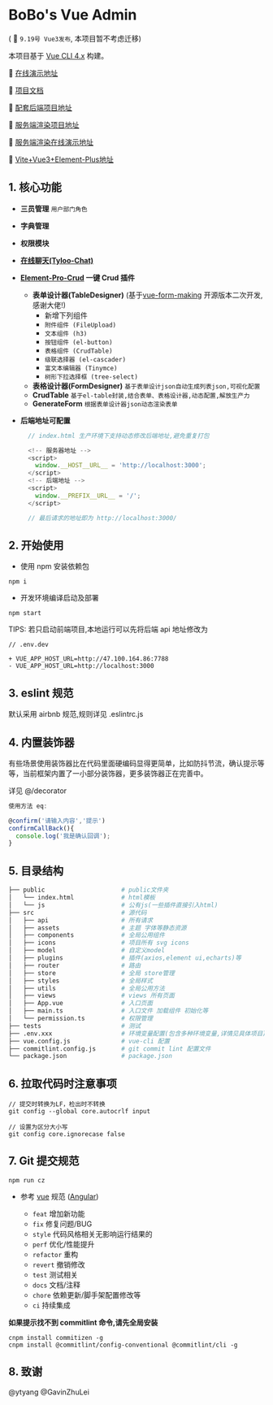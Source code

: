 # BoBo's Vue Admin

( 🚀 `9.19号 Vue3发布`, 本项目暂不考虑迁移)

本项目基于 [Vue CLI 4.x](https://cli.vuejs.org/config/) 构建。

🍌 [在线演示地址](http://server.boboooooo.top:9998)

🍉 [项目文档](https://github.com/BoBoooooo/BoBo-Vue-Admin/wiki/CrudTable-%E6%96%87%E6%A1%A3/)

🍏 [配套后端项目地址](https://github.com/BoBoooooo/NestJS-API-Server.git)

🍉 [服务端渲染项目地址](https://github.com/BoBoooooo/BoBo-Nuxt-Template.git)

🍌 [服务端渲染在线演示地址](http://server.boboooooo.top:9990/)

🍌 [Vite+Vue3+Element-Plus地址](http://server.boboooooo.top:9995/)


## 1. 核心功能

- **三员管理** `用户部门角色`

- **字典管理**

- **权限模块**

- **[在线聊天(Tyloo-Chat)](http://server.boboooooo.top:9999)**

- **[Element-Pro-Crud](https://github.com/BoBoooooo/Element-Pro-Crud.git) 一键 Crud 插件**

  - **表单设计器(TableDesigner)** (基于[vue-form-making](https://github.com/GavinZhuLei/vue-form-making) 开源版本二次开发,感谢大佬!)
    - 新增下列组件
    - `附件组件 (FileUpload)`
    - `文本组件 (h3)`
    - `按钮组件 (el-button)`
    - `表格组件 (CrudTable)`
    - `级联选择器 (el-cascader)`
    - `富文本编辑器 (Tinymce)`
    - `树形下拉选择框 (tree-select)`
  - **表格设计器(FormDesigner)** `基于表单设计json自动生成列表json,可视化配置`
  - **CrudTable** `基于el-table封装,结合表单、表格设计器,动态配置,解放生产力`
  - **GenerateForm** `根据表单设计器json动态渲染表单`

- **后端地址可配置**

  ```javascript
    // index.html 生产环境下支持动态修改后端地址,避免重复打包

    <!-- 服务器地址 -->
    <script>
      window.__HOST__URL__ = 'http://localhost:3000';
    </script>
    <!-- 后端地址 -->
    <script>
      window.__PREFIX__URL__ = '/';
    </script>

    // 最后请求的地址即为 http://localhost:3000/
  ```

## 2. 开始使用

- 使用 npm 安装依赖包

```
npm i
```

- 开发环境编译启动及部署

```
npm start
```

TIPS: 若只启动前端项目,本地运行可以先将后端 api 地址修改为

```
// .env.dev

+ VUE_APP_HOST_URL=http://47.100.164.86:7788
- VUE_APP_HOST_URL=http://localhost:3000
```

## 3. eslint 规范

默认采用 airbnb 规范,规则详见 .eslintrc.js

## 4. 内置装饰器

有些场景使用装饰器比在代码里面硬编码显得更简单，比如防抖节流，确认提示等等，当前框架内置了一小部分装饰器，更多装饰器正在完善中。

详见 @/decorator

```javascript
使用方法 eq:

@confirm('请输入内容','提示')
confirmCallBack(){
  console.log('我是确认回调');
}

```

## 5. 目录结构

```bash
├── public                     # public文件夹
│   └── index.html             # html模板
│   └── js                     # 公有js(一些插件直接引入html)
├── src                        # 源代码
│   ├── api                    # 所有请求
│   ├── assets                 # 主题 字体等静态资源
│   ├── components             # 全局公用组件
│   ├── icons                  # 项目所有 svg icons
│   ├── model                  # 自定义model
│   ├── plugins                # 插件(axios,element ui,echarts)等
│   ├── router                 # 路由
│   ├── store                  # 全局 store管理
│   ├── styles                 # 全局样式
│   ├── utils                  # 全局公用方法
│   ├── views                  # views 所有页面
│   ├── App.vue                # 入口页面
│   ├── main.ts                # 入口文件 加载组件 初始化等
│   └── permission.ts          # 权限管理
├── tests                      # 测试
├── .env.xxx                   # 环境变量配置(包含多种环境变量,详情见具体项目)
├── vue.config.js              # vue-cli 配置
├── commitlint.config.js       # git commit lint 配置文件
└── package.json               # package.json
```

## 6. 拉取代码时注意事项

```
// 提交时转换为LF，检出时不转换
git config --global core.autocrlf input
```

```
// 设置为区分大小写
git config core.ignorecase false
```

## 7. Git 提交规范

```
npm run cz
```

- 参考 [vue](https://github.com/vuejs/vue/blob/dev/.github/COMMIT_CONVENTION.md) 规范 ([Angular](https://github.com/conventional-changelog/conventional-changelog/tree/master/packages/conventional-changelog-angular))

  - `feat` 增加新功能
  - `fix` 修复问题/BUG
  - `style` 代码风格相关无影响运行结果的
  - `perf` 优化/性能提升
  - `refactor` 重构
  - `revert` 撤销修改
  - `test` 测试相关
  - `docs` 文档/注释
  - `chore` 依赖更新/脚手架配置修改等
  - `ci` 持续集成

**如果提示找不到 commitlint 命令,请先全局安装**

```
cnpm install commitizen -g
cnpm install @commitlint/config-conventional @commitlint/cli -g
```

## 8. 致谢

@ytyang
@GavinZhuLei
